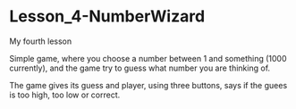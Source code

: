 # Lesson_4-NumberWizard
My fourth lesson

Simple game, where you choose a number between 1 and something (1000 currently),
and the game try to guess what number you are thinking of.

The game gives its guess and player, using three buttons, says if the guees is too high, too low or correct.
